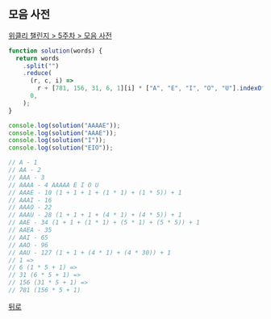 ## 모음 사전

[위클리 챌린지 > 5주차 > 모음 사전](https://programmers.co.kr/learn/courses/30/lessons/84512)

```js
function solution(words) {
  return words
    .split("")
    .reduce(
      (r, c, i) =>
        r + [781, 156, 31, 6, 1][i] * ["A", "E", "I", "O", "U"].indexOf(c) + 1,
      0,
    );
}

console.log(solution("AAAAE"));
console.log(solution("AAAE"));
console.log(solution("I"));
console.log(solution("EIO"));

// A - 1
// AA - 2
// AAA - 3
// AAAA - 4 AAAAA E I O U
// AAAE - 10 (1 + 1 + 1 + (1 * 1) + (1 * 5)) + 1
// AAAI - 16
// AAAO - 22
// AAAU - 28 (1 + 1 + 1 + (4 * 1) + (4 * 5)) + 1
// AAE - 34 (1 + 1 + (1 * 1) + (5 * 1) + (5 * 5)) + 1
// AAEA - 35
// AAI - 65
// AAO - 96
// AAU - 127 (1 + 1 + (4 * 1) + (4 * 30)) + 1
// 1 =>
// 6 (1 * 5 + 1) =>
// 31 (6 * 5 + 1) =>
// 156 (31 * 5 + 1) =>
// 781 (156 * 5 + 1)
```

[뒤로](https://github.com/SeongYongLee/TIL/tree/main/Algorithm/Programmers)

